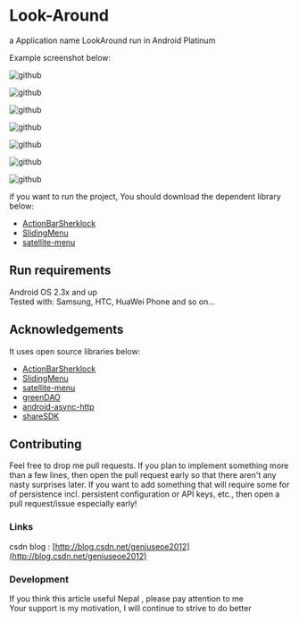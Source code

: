 Look-Around
===========

a Application name LookAround run in Android Platinum

Example screenshot below:

![github](http://img.my.csdn.net/uploads/201312/25/1387964968_7148.png "github")  

![github](http://img.my.csdn.net/uploads/201312/25/1387964968_1716.png "github")  

![github](http://img.my.csdn.net/uploads/201312/25/1387964968_8658.png "github")  

![github](http://img.my.csdn.net/uploads/201312/25/1387964969_4050.png "github")  

![github](http://img.my.csdn.net/uploads/201312/25/1387964969_1229.png "github")  

![github](http://img.my.csdn.net/uploads/201312/25/1387964983_8294.png "github")  

![github](http://img.my.csdn.net/uploads/201312/25/1387964984_3610.png "github") 

if you want to run the project, You should download the dependent library below:
* [ActionBarSherklock](https://github.com/JakeWharton/ActionBarSherlock)
* [SlidingMenu](https://github.com/jfeinstein10/SlidingMenu)
* [satellite-menu](https://github.com/geniusgithub/android-satellite-menu)


Run requirements
------------------------------
Android OS 2.3x and up<br />
Tested with: Samsung, HTC, HuaWei Phone and so on...

## Acknowledgements
It uses open source libraries below:
* [ActionBarSherklock](https://github.com/JakeWharton/ActionBarSherlock)
* [SlidingMenu](https://github.com/jfeinstein10/SlidingMenu)
* [satellite-menu](https://github.com/geniusgithub/android-satellite-menu)
* [greenDAO](https://github.com/greenrobot/greenDAO)
* [android-async-http](https://github.com/geniusgithub/android-async-http)
* [shareSDK](http://sharesdk.cn/Download)

Contributing
------------------------------
Feel free to drop me pull requests. If you plan to implement something more than a few lines, then open the pull request early so that there aren't any nasty surprises later.
If you want to add something that will require some for of persistence incl. persistent configuration or API keys, etc., then open a pull request/issue especially early!


### Links
csdn blog : [http://blog.csdn.net/geniuseoe2012](http://blog.csdn.net/geniuseoe2012)<br /> 


### Development
If you think this article useful Nepal , please pay attention to me<br />
Your support is my motivation, I will continue to strive to do better
